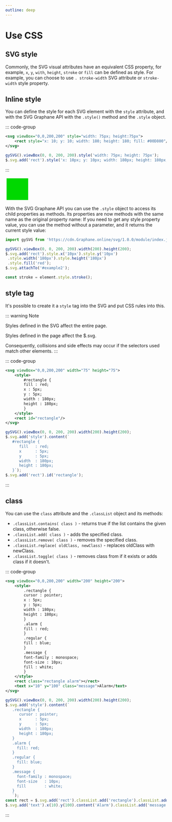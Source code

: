 ```yaml
---
outline: deep
---
```


# Use CSS

## SVG style

Commonly, the SVG visual attributes have an equivalent CSS property, for example, `x`, `y`,
`with`, `height`, `stroke` or `fill` can be defined as style. For example, you can choose to
use  `. stroke-width` SVG attribute or `stroke-width` style property.

## Inline style

You can define the style for each SVG element with the `style` attribute, and with the SVG Graphane
API with the `.style()` method and the `.style` object.

::: code-group

```svg
<svg viewBox="0,0,200,200" style="width: 75px; height:75px">
    <rect style="x: 10; y: 10; width: 180; height: 180; fill: #00D800"/>
</svg>
```

```js
gySVG().viewBox(0, 0, 200, 200).style('width: 75px; height: 75px');
$.svg.add('rect').style('x: 10px; y: 10px; width: 180px; height: 180px; fill: #00D800');
```

:::

<svg viewBox="0,0,200,200" style="width: 75px; height:75px">
  <rect style="x: 10; y: 10; width: 180; height: 180; fill: #00D800"/>
</svg>


With the SVG Graphane API you can use the `.style` object to access its child properties
as methods. Its properties are now methods with the same name as the original property name: If you
need to get any style property value, you can use the method without a parameter, and it returns the
current style value:

```js
import gySVG from 'https://cdn.Graphane.online/svg/1.0.0/module/index.js';

gySVG().viewBox(0, 0, 200, 200).width(200).height(200);
$.svg.add('rect').style.x('10px').style.y('10px')
 .style.width('180px').style.height('180px')
 .style.fill('red');
$.svg.attachTo('#example2');
```

```js
const stroke = element.style.stroke();
```

## style tag

It's possible to create it a `style` tag into the SVG and put CSS rules into this.

::: warning Note

Styles defined in the SVG affect the entire page.

Styles defined in the page affect the $.svg.

Consequently, collisions and side effects may occur if the selectors used match other elements.
:::

::: code-group

```svg
<svg viewBox="0,0,200,200" width="75" height="75">
    <style>
        #rectangle {
        fill : red;
        x : 5px;
        y : 5px;
        width : 180px;
        height : 180px;
        }
    </style>
    <rect id="rectangle"/>
</svg>
```

```js
gySVG().viewBox(0, 0, 200, 200).width(200).height(200);
$.svg.add('style').content(`
   #rectangle {
      fill   : red;
      x      : 5px;
      y      : 5px;
      width  : 180px;
      height : 180px;
   }`);
$.svg.add('rect').id('rectangle');
```

:::

## class

You can use the `class` attribute and the `.classList` object and its methods:

- `.classList.contains( class )` - returns true if the list contains the given class, otherwise
  false.
- `.classList.add( class )` - adds the specified class.
- `.classList.remove( class )` - removes the specified class.
- `.classList.replace( oldClass, newClass)` - replaces oldClass with newClass.
- `.classList.toggle( class )` - removes class from if it exists or adds class if it doesn't.

::: code-group

```svg
<svg viewBox="0,0,200,200" width="200" height="200">
    <style>
        .rectangle {
        cursor : pointer;
        x : 5px;
        y : 5px;
        width : 180px;
        height : 180px;
        }
        .alarm {
        fill : red;
        }
        .regular {
        fill : blue;
        }
        .message {
        font-family : monospace;
        font-size : 10px;
        fill : white;
        }
    </style>
    <rect class="rectangle alarm"></rect>
    <text x="10" y="100" class="message">Alarm</text>
</svg>
```

```js
gySVG().viewBox(0, 0, 200, 200).width(200).height(200);
$.svg.add('style').content(`
   .rectangle {
      cursor : pointer;
      x      : 5px;
      y      : 5px;
      width  : 180px;
      height : 180px;
   }
   .alarm {
     fill: red;
   }
   .regular {
     fill: blue;
   }
   .message {
     font-family : monospace;
     font-size   : 10px;
     fill        : white;
   }
   `);
const rect = $.svg.add('rect').classList.add('rectangle').classList.add('regular');
$.svg.add('text').x(10).y(100).content('Alarm').classList.add('message');
```

:::